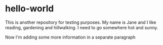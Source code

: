 # hello-world
<p>This is another repository for testing purposes.
My name is Jane and I like reading, gardening and hillwalking.
I need to go somewhere hot and sunny.</p>
<p>Now I'm adding some more information in a separate paragraph</p>
